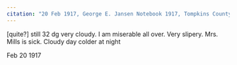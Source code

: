 ```yaml
---
citation: "20 Feb 1917, George E. Jansen Notebook 1917, Tompkins County History Center"
---
```

[quite?] still 32 dg very cloudy. I am miserable all over. Very slipery. Mrs. Mills is sick. Cloudy day colder at night

Feb 20 1917
